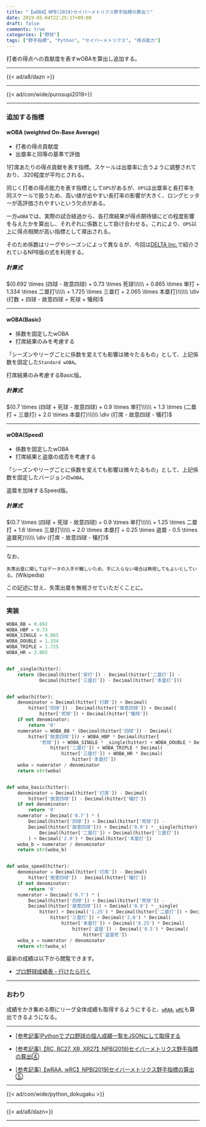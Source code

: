 ```yaml
---
title: "【wOBA】NPB(2019)セイバーメトリクス野手指標の算出①"
date: 2019-05-04T22:25:17+09:00
draft: false
comments: true
categories: ["野球"]
tags: ["野手指標", "Python", "セイバーメトリクス", "得点能力"]
---
```


打者の得点への貢献度を表すwOBAを算出し追加する。

<!--more-->

---

{{< ad/a8/dazn >}}

---

{{< ad/con/wide/purosupi2019>}}

---

### 追加する指標

#### wOBA (weighted On-Base Average)

- 打者の得点貢献度
- 出塁率と同等の基準で評価

1打席あたりの得点貢献を表す指標。スケールは出塁率に合うように調整されており、.320程度が平均とされる。

同じく打者の得点能力を表す指標として`OPS`があるが、`OPS`は出塁率と長打率を同スケールで扱うため、高い値が出やすい長打率の影響が大きく、ロングヒッターが高評価されやすいという欠点がある。

一方`wOBA`では、実際の試合経過から、各打席結果が得点期待値にどの程度影響を与えたかを算出し、それぞれに係数として掛け合わせる。これにより、`OPS`以上に得点相関が高い指標として導出される。

そのため係数はリーグやシーズンによって異なるが、今回は[DELTA Inc.](https://1point02.jp/op/gnav/glossary/gls_explanation.aspx?eid=20004)で紹介されているNPB版の式を利用する。

##### 計算式

${0.692 \times (四球 - 故意四球) + 0.73 \times 死球\\\\\\ + 0.865 \times 単打 + 1.334 \times 二塁打\\\\\\ + 1.725 \times 三塁打 + 2.065 \times 本塁打}\\\\\\ \div (打数 + 四球 - 故意四球 + 死球 + 犠飛)$

---

#### wOBA(Basic)

- 係数を固定したwOBA
- 打席結果のみを考慮する

「シーズンやリーグごとに係数を変えても影響は微々たるもの」として、上記係数を固定した`Standard wOBA`。

打席結果のみ考慮するBasic版。

##### 計算式

${0.7 \times (四球 + 死球 - 故意四球) + 0.9 \times 単打\\\\\\ + 1.3 \times (二塁打 + 三塁打) + 2.0 \times 本塁打}\\\\\\ \div (打席 - 故意四球 - 犠打)$

---

#### wOBA(Speed)

- 係数を固定したwOBA
- 打席結果と盗塁の成否を考慮する

「シーズンやリーグごとに係数を変えても影響は微々たるもの」として、上記係数を固定したバージョンの`wOBA`。

盗塁を加味するSpeed版。

##### 計算式

$(0.7 \times (四球 + 死球 - 故意四球) + 0.9 \times 単打\\\\\\ + 1.25 \times 二塁打 + 1.6 \times 三塁打\\\\\\ + 2.0 \times 本塁打 + 0.25 \times 盗塁 - 0.5 \times 盗塁死)\\\\\\ \div (打席 - 故意四球 - 犠打)$

---

なお、

`失策出塁に関してはデータの入手が難しいため、手に入らない場合は無視してもよいとしている。`(Wikipedia)

この記述に甘え、失策出塁を無視させていただくことに。

---

### 実装

```py:sabr.py
WOBA_BB = 0.692
WOBA_HBP = 0.73
WOBA_SINGLE = 0.865
WOBA_DOUBLE = 1.334
WOBA_TRIPLE = 1.725
WOBA_HR = 2.065


def _single(hitter):
    return (Decimal(hitter['安打']) - Decimal(hitter['二塁打']) -
            Decimal(hitter['三塁打']) - Decimal(hitter['本塁打']))


def woba(hitter):
    denominator = Decimal(hitter['打数']) + Decimal(
        hitter['四球']) - Decimal(hitter['故意四球']) + Decimal(
            hitter['死球']) + Decimal(hitter['犠飛'])
    if not denominator:
        return '0'
    numerator = WOBA_BB * (Decimal(hitter['四球']) - Decimal(
        hitter['故意四球'])) + WOBA_HBP * Decimal(hitter[
            '死球']) + WOBA_SINGLE * _single(hitter) + WOBA_DOUBLE * Decimal(
                hitter['二塁打']) + WOBA_TRIPLE * Decimal(
                    hitter['三塁打']) + WOBA_HR * Decimal(
                        hitter['本塁打'])
    woba = numerator / denominator
    return str(woba)


def woba_basic(hitter):
    denominator = Decimal(hitter['打席']) - Decimal(
        hitter['故意四球']) - Decimal(hitter['犠打'])
    if not denominator:
        return '0'
    numerator = Decimal('0.7') * (
        Decimal(hitter['四球']) + Decimal(hitter['死球']) -
        Decimal(hitter['故意四球'])) + Decimal('0.9') * _single(hitter) + Decimal('1.3') * (
            Decimal(hitter['二塁打']) + Decimal(hitter['三塁打'])
        ) + Decimal('2.0') * Decimal(hitter['本塁打'])
    woba_b = numerator / denominator
    return str(woba_b)


def woba_speed(hitter):
    denominator = Decimal(hitter['打席']) - Decimal(
        hitter['故意四球']) - Decimal(hitter['犠打'])
    if not denominator:
        return '0'
    numerator = Decimal('0.7') * (
        Decimal(hitter['四球']) + Decimal(hitter['死球']) -
        Decimal(hitter['故意四球'])) + Decimal('0.9') * _single(
            hitter) + Decimal('1.25') * Decimal(hitter['二塁打']) + Decimal('1.6') * Decimal(
                hitter['三塁打']) + Decimal('2.0') * Decimal(
                    hitter['本塁打']) + Decimal('0.25') * Decimal(
                        hitter['盗塁']) - Decimal('0.5') * Decimal(
                            hitter['盗塁死'])
    woba_s = numerator / denominator
    return str(woba_s)
```

最新の成績は以下から閲覧できます。

- [プロ野球成績表 - 行けたら行く](https://www.ted027.com/records/)

---

### おわり

成績をかき集める際にリーグ全体成績も取得するようにすると、[`wRAA`](https://www.ted027.com/post/sabr-hit-wraa#wraa-weighted-runs-above-average), [`wRC`](https://www.ted027.com/post/sabr-hit-wraa#wrc-weighted-runs-created)も算出できるようになる。

---

- [[参考記事]Pythonでプロ野球の個人成績一覧をJSONにして取得する](https://www.ted027.com/post/python-personal-records)

- [[参考記事]【RC, RC27, XR, XR27】NPB(2019)セイバーメトリクス野手指標の算出④](https://www.ted027.com/post/sabr-hit-rc)

- [[参考記事]【wRAA, wRC】NPB(2019)セイバーメトリクス野手指標の算出⑤](https://www.ted027.com/post/sabr-hit-wraa)

---

{{< ad/con/wide/python_dokugaku >}}

---

{{< ad/a8/dazn>}}

---
